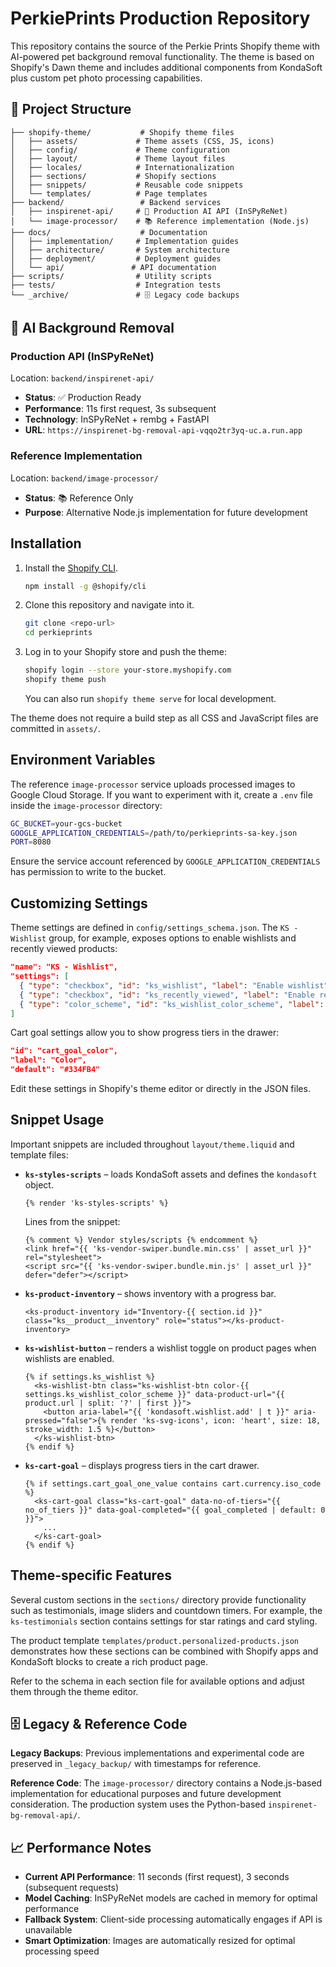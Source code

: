 # PerkiePrints Production Repository

This repository contains the source of the Perkie Prints Shopify theme with AI-powered pet background removal functionality. The theme is based on Shopify's Dawn theme and includes additional components from KondaSoft plus custom pet photo processing capabilities.

## 🎯 Project Structure

```
├── shopify-theme/           # Shopify theme files
│   ├── assets/             # Theme assets (CSS, JS, icons)
│   ├── config/             # Theme configuration
│   ├── layout/             # Theme layout files
│   ├── locales/            # Internationalization
│   ├── sections/           # Shopify sections
│   ├── snippets/           # Reusable code snippets
│   └── templates/          # Page templates
├── backend/                 # Backend services
│   ├── inspirenet-api/     # 🚀 Production AI API (InSPyReNet)
│   └── image-processor/    # 📚 Reference implementation (Node.js)
├── docs/                    # Documentation
│   ├── implementation/     # Implementation guides
│   ├── architecture/       # System architecture
│   ├── deployment/         # Deployment guides
│   └── api/               # API documentation
├── scripts/                # Utility scripts
├── tests/                  # Integration tests
└── _archive/               # 🗄️ Legacy code backups
```

## 🚀 AI Background Removal

### Production API (InSPyReNet)
Location: `backend/inspirenet-api/`
- **Status**: ✅ Production Ready
- **Performance**: 11s first request, 3s subsequent  
- **Technology**: InSPyReNet + rembg + FastAPI
- **URL**: `https://inspirenet-bg-removal-api-vqqo2tr3yq-uc.a.run.app`

### Reference Implementation
Location: `backend/image-processor/` 
- **Status**: 📚 Reference Only
- **Purpose**: Alternative Node.js implementation for future development

## Installation

1. Install the [Shopify CLI](https://shopify.dev/docs/themes/tools/cli).
   ```bash
   npm install -g @shopify/cli
   ```
2. Clone this repository and navigate into it.
   ```bash
   git clone <repo-url>
   cd perkieprints
   ```
3. Log in to your Shopify store and push the theme:
   ```bash
   shopify login --store your-store.myshopify.com
   shopify theme push
   ```
   You can also run `shopify theme serve` for local development.

The theme does not require a build step as all CSS and JavaScript files are committed in `assets/`.

## Environment Variables

The reference `image-processor` service uploads processed images to Google Cloud Storage. If you want to experiment with it, create a `.env` file inside the `image-processor` directory:

```bash
GC_BUCKET=your-gcs-bucket
GOOGLE_APPLICATION_CREDENTIALS=/path/to/perkieprints-sa-key.json
PORT=8080
```

Ensure the service account referenced by `GOOGLE_APPLICATION_CREDENTIALS` has permission to write to the bucket.

## Customizing Settings

Theme settings are defined in `config/settings_schema.json`. The `KS - Wishlist` group, for example, exposes options to enable wishlists and recently viewed products:

```json
"name": "KS - Wishlist",
"settings": [
  { "type": "checkbox", "id": "ks_wishlist", "label": "Enable wishlist", "default": true },
  { "type": "checkbox", "id": "ks_recently_viewed", "label": "Enable recently-viewed", "default": true },
  { "type": "color_scheme", "id": "ks_wishlist_color_scheme", "label": "Wishlist buttons - color scheme", "default": "scheme-1" }
]
```

Cart goal settings allow you to show progress tiers in the drawer:

```json
"id": "cart_goal_color",
"label": "Color",
"default": "#334FB4"
```

Edit these settings in Shopify's theme editor or directly in the JSON files.

## Snippet Usage

Important snippets are included throughout `layout/theme.liquid` and template files:

- **`ks-styles-scripts`** – loads KondaSoft assets and defines the `kondasoft` object.
  ```liquid
  {% render 'ks-styles-scripts' %}
  ```
  Lines from the snippet:
  ```liquid
  {% comment %} Vendor styles/scripts {% endcomment %}
  <link href="{{ 'ks-vendor-swiper.bundle.min.css' | asset_url }}" rel="stylesheet">
  <script src="{{ 'ks-vendor-swiper.bundle.min.js' | asset_url }}" defer="defer"></script>
  ```
- **`ks-product-inventory`** – shows inventory with a progress bar.
  ```liquid
  <ks-product-inventory id="Inventory-{{ section.id }}" class="ks__product__inventory" role="status"></ks-product-inventory>
  ```
- **`ks-wishlist-button`** – renders a wishlist toggle on product pages when wishlists are enabled.
  ```liquid
  {% if settings.ks_wishlist %}
    <ks-wishlist-btn class="ks-wishlist-btn color-{{ settings.ks_wishlist_color_scheme }}" data-product-url="{{ product.url | split: '?' | first }}">
      <button aria-label="{{ 'kondasoft.wishlist.add' | t }}" aria-pressed="false">{% render 'ks-svg-icons', icon: 'heart', size: 18, stroke_width: 1.5 %}</button>
    </ks-wishlist-btn>
  {% endif %}
  ```
- **`ks-cart-goal`** – displays progress tiers in the cart drawer.
  ```liquid
  {% if settings.cart_goal_one_value contains cart.currency.iso_code %}
    <ks-cart-goal class="ks-cart-goal" data-no-of-tiers="{{ no_of_tiers }}" data-goal-completed="{{ goal_completed | default: 0 }}">
      ...
    </ks-cart-goal>
  {% endif %}
  ```

## Theme-specific Features

Several custom sections in the `sections/` directory provide functionality such as testimonials, image sliders and countdown timers. For example, the `ks-testimonials` section contains settings for star ratings and card styling.

The product template `templates/product.personalized-products.json` demonstrates how these sections can be combined with Shopify apps and KondaSoft blocks to create a rich product page.

Refer to the schema in each section file for available options and adjust them through the theme editor.

## 🗄️ Legacy & Reference Code

**Legacy Backups**: Previous implementations and experimental code are preserved in `_legacy_backup/` with timestamps for reference.

**Reference Code**: The `image-processor/` directory contains a Node.js-based implementation for educational purposes and future development consideration. The production system uses the Python-based `inspirenet-bg-removal-api/`.

## 📈 Performance Notes

- **Current API Performance**: 11 seconds (first request), 3 seconds (subsequent requests)
- **Model Caching**: InSPyReNet models are cached in memory for optimal performance  
- **Fallback System**: Client-side processing automatically engages if API is unavailable
- **Smart Optimization**: Images are automatically resized for optimal processing speed


